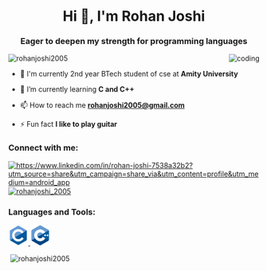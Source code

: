 <h1 align="center">Hi 👋, I'm Rohan Joshi</h1>
<h3 align="center">Eager to deepen my strength for programming languages</h3>
<img align="right" src="https://media4.giphy.com/media/v1.Y2lkPTc5MGI3NjExZXdxYmliMGxxc3NleWhtOHFwcWZ3ejRkZWY2M2Zjb25wNmQ2azNvNyZlcD12MV9pbnRlcm5hbF9naWZfYnlfaWQmY3Q9Zw/3ofSB18evquajEBk9a/giphy.webp" alt="coding">

<p align="left"> <img src="https://komarev.com/ghpvc/?username=rohanjoshi2005&label=Profile%20views&color=0e75b6&style=flat" alt="rohanjoshi2005" /> </p>

- 🏫 I'm currently 2nd year BTech student of cse at **Amity University**

- 🌱 I’m currently learning **C and C++**

- 📫 How to reach me **rohanjoshi2005@gmail.com**

- ⚡ Fun fact **I like to play guitar**

<h3 align="left">Connect with me:</h3>
<p align="left">
<a href="https://linkedin.com/in/https://www.linkedin.com/in/rohan-joshi-7538a32b2?utm_source=share&utm_campaign=share_via&utm_content=profile&utm_medium=android_app" target="blank"><img align="center" src="https://raw.githubusercontent.com/rahuldkjain/github-profile-readme-generator/master/src/images/icons/Social/linked-in-alt.svg" alt="https://www.linkedin.com/in/rohan-joshi-7538a32b2?utm_source=share&utm_campaign=share_via&utm_content=profile&utm_medium=android_app" height="30" width="40" /></a>
<a href="https://instagram.com/rohanjoshi_2005" target="blank"><img align="center" src="https://raw.githubusercontent.com/rahuldkjain/github-profile-readme-generator/master/src/images/icons/Social/instagram.svg" alt="rohanjoshi_2005" height="30" width="40" /></a>
</p>

<h3 align="left">Languages and Tools:</h3>
<p align="left"> <a href="https://www.cprogramming.com/" target="_blank" rel="noreferrer"> <img src="https://raw.githubusercontent.com/devicons/devicon/master/icons/c/c-original.svg" alt="c" width="40" height="40"/> </a> <a href="https://www.w3schools.com/cpp/" target="_blank" rel="noreferrer"> <img src="https://raw.githubusercontent.com/devicons/devicon/master/icons/cplusplus/cplusplus-original.svg" alt="cplusplus" width="40" height="40"/> </a> </p>

<p>&nbsp;<img align="center" src="https://github-readme-stats.vercel.app/api?username=rohanjoshi2005&show_icons=true&locale=en" alt="rohanjoshi2005" /></p>
